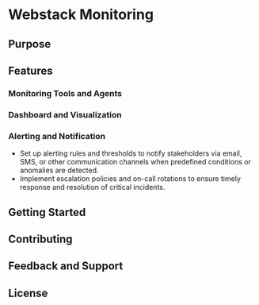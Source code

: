 # Webstack Monitoring

## Purpose

## Features

### Monitoring Tools and Agents

### Dashboard and Visualization

### Alerting and Notification
- Set up alerting rules and thresholds to notify stakeholders via email, SMS, or other communication channels when predefined conditions or anomalies are detected.
- Implement escalation policies and on-call rotations to ensure timely response and resolution of critical incidents.

## Getting Started

## Contributing

## Feedback and Support

## License
